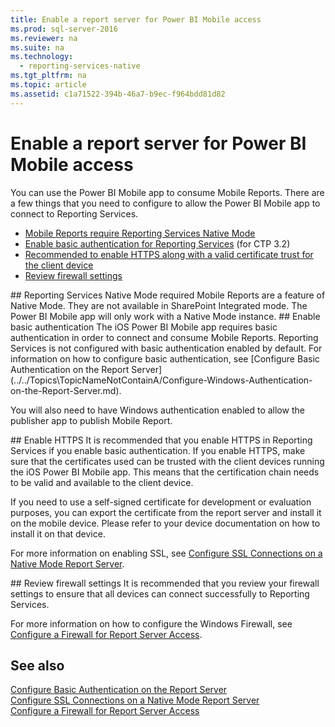 ```yaml
---
title: Enable a report server for Power BI Mobile access
ms.prod: sql-server-2016
ms.reviewer: na
ms.suite: na
ms.technology: 
  - reporting-services-native
ms.tgt_pltfrm: na
ms.topic: article
ms.assetid: c1a71522-394b-46a7-b9ec-f964bdd81d82
---
```

# Enable a report server for Power BI Mobile access
You can use the Power BI Mobile app to consume Mobile Reports. There are a few things that you need to configure to allow the Power BI Mobile app to connect to Reporting Services.  
  
-	[Mobile Reports require Reporting Services Native Mode](#nativemode)  
-	[Enable basic authentication for Reporting Services](#basicauth) (for CTP 3.2)  
-	[Recommended to enable HTTPS along with a valid certificate trust for the client device](#https)  
-	[Review firewall settings](#firewall)  
  
<a name="nativemode"/>  
## Reporting Services Native Mode required  
Mobile Reports are a feature of Native Mode. They are not available in SharePoint Integrated mode. The Power BI Mobile app will only work with a Native Mode instance.  
  
<a name="basicauth"/>  
## Enable basic authentication  
The iOS Power BI Mobile app requires basic authentication in order to connect and consume Mobile Reports. Reporting Services is not configured with basic authentication enabled by default. For information on how to configure basic authentication, see [Configure Basic Authentication on the Report Server](../../Topics\TopicNameNotContainA/Configure-Windows-Authentication-on-the-Report-Server.md).  
  
You will also need to have Windows authentication enabled to allow the publisher app to publish Mobile Report.  
  
<a name="https"/>  
## Enable HTTPS  
It is recommended that you enable HTTPS in Reporting Services if you enable basic authentication. If you enable HTTPS, make sure that the certificates used can be trusted with the client devices running the iOS Power BI Mobile app. This means that the certification chain needs to be valid and available to the client device.  
  
If you need to use a self-signed certificate for development or evaluation purposes, you can export the certificate from the report server and install it on the mobile device. Please refer to your device documentation on how to install it on that device.  
  
For more information on enabling SSL, see [Configure SSL Connections on a Native Mode Report Server](../../Topics\TopicNameContainA/Configure-SSL-Connections-on-a-Native-Mode-Report-Server.md).  
  
<a name="firewall"/>  
## Review firewall settings  
It is recommended that you review your firewall settings to ensure that all devices can connect successfully to Reporting Services.   
  
For more information on how to configure the Windows Firewall, see [Configure a Firewall for Report Server Access](../../Topics\TopicNameContainA/Configure-a-Firewall-for-Report-Server-Access.md).  
  
## See also  
  
[Configure Basic Authentication on the Report Server](../../Topics\TopicNameNotContainA/Configure-Windows-Authentication-on-the-Report-Server.md)  
[Configure SSL Connections on a Native Mode Report Server](../../Topics\TopicNameContainA/Configure-SSL-Connections-on-a-Native-Mode-Report-Server.md)  
[Configure a Firewall for Report Server Access](../../Topics\TopicNameContainA/Configure-a-Firewall-for-Report-Server-Access.md)  
  
  
  
  
  
  
